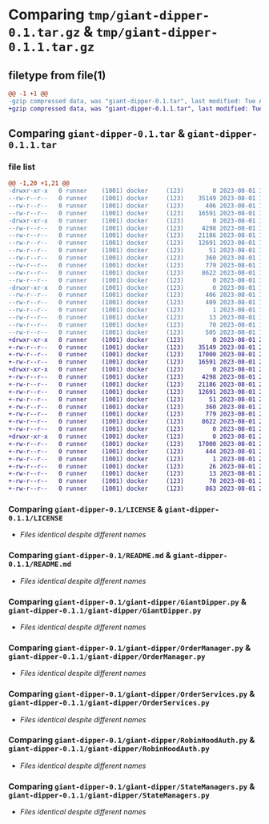 # Comparing `tmp/giant-dipper-0.1.tar.gz` & `tmp/giant-dipper-0.1.1.tar.gz`

## filetype from file(1)

```diff
@@ -1 +1 @@
-gzip compressed data, was "giant-dipper-0.1.tar", last modified: Tue Aug  1 19:54:52 2023, max compression
+gzip compressed data, was "giant-dipper-0.1.1.tar", last modified: Tue Aug  1 20:19:37 2023, max compression
```

## Comparing `giant-dipper-0.1.tar` & `giant-dipper-0.1.1.tar`

### file list

```diff
@@ -1,20 +1,21 @@
-drwxr-xr-x   0 runner    (1001) docker     (123)        0 2023-08-01 19:54:52.215505 giant-dipper-0.1/
--rw-r--r--   0 runner    (1001) docker     (123)    35149 2023-08-01 19:54:42.000000 giant-dipper-0.1/LICENSE
--rw-r--r--   0 runner    (1001) docker     (123)      406 2023-08-01 19:54:52.215505 giant-dipper-0.1/PKG-INFO
--rw-r--r--   0 runner    (1001) docker     (123)    16591 2023-08-01 19:54:42.000000 giant-dipper-0.1/README.md
-drwxr-xr-x   0 runner    (1001) docker     (123)        0 2023-08-01 19:54:52.211505 giant-dipper-0.1/giant-dipper/
--rw-r--r--   0 runner    (1001) docker     (123)     4298 2023-08-01 19:54:42.000000 giant-dipper-0.1/giant-dipper/GiantDipper.py
--rw-r--r--   0 runner    (1001) docker     (123)    21186 2023-08-01 19:54:42.000000 giant-dipper-0.1/giant-dipper/OrderManager.py
--rw-r--r--   0 runner    (1001) docker     (123)    12691 2023-08-01 19:54:42.000000 giant-dipper-0.1/giant-dipper/OrderServices.py
--rw-r--r--   0 runner    (1001) docker     (123)       51 2023-08-01 19:54:42.000000 giant-dipper-0.1/giant-dipper/OrderSides.py
--rw-r--r--   0 runner    (1001) docker     (123)      360 2023-08-01 19:54:42.000000 giant-dipper-0.1/giant-dipper/OrderStatuses.py
--rw-r--r--   0 runner    (1001) docker     (123)      779 2023-08-01 19:54:42.000000 giant-dipper-0.1/giant-dipper/RobinHoodAuth.py
--rw-r--r--   0 runner    (1001) docker     (123)     8622 2023-08-01 19:54:42.000000 giant-dipper-0.1/giant-dipper/StateManagers.py
--rw-r--r--   0 runner    (1001) docker     (123)        0 2023-08-01 19:54:42.000000 giant-dipper-0.1/giant-dipper/__init__.py
-drwxr-xr-x   0 runner    (1001) docker     (123)        0 2023-08-01 19:54:52.215505 giant-dipper-0.1/giant_dipper.egg-info/
--rw-r--r--   0 runner    (1001) docker     (123)      406 2023-08-01 19:54:52.000000 giant-dipper-0.1/giant_dipper.egg-info/PKG-INFO
--rw-r--r--   0 runner    (1001) docker     (123)      409 2023-08-01 19:54:52.000000 giant-dipper-0.1/giant_dipper.egg-info/SOURCES.txt
--rw-r--r--   0 runner    (1001) docker     (123)        1 2023-08-01 19:54:52.000000 giant-dipper-0.1/giant_dipper.egg-info/dependency_links.txt
--rw-r--r--   0 runner    (1001) docker     (123)       13 2023-08-01 19:54:52.000000 giant-dipper-0.1/giant_dipper.egg-info/top_level.txt
--rw-r--r--   0 runner    (1001) docker     (123)       70 2023-08-01 19:54:52.215505 giant-dipper-0.1/setup.cfg
--rw-r--r--   0 runner    (1001) docker     (123)      505 2023-08-01 19:54:42.000000 giant-dipper-0.1/setup.py
+drwxr-xr-x   0 runner    (1001) docker     (123)        0 2023-08-01 20:19:37.686559 giant-dipper-0.1.1/
+-rw-r--r--   0 runner    (1001) docker     (123)    35149 2023-08-01 20:19:27.000000 giant-dipper-0.1.1/LICENSE
+-rw-r--r--   0 runner    (1001) docker     (123)    17000 2023-08-01 20:19:37.686559 giant-dipper-0.1.1/PKG-INFO
+-rw-r--r--   0 runner    (1001) docker     (123)    16591 2023-08-01 20:19:27.000000 giant-dipper-0.1.1/README.md
+drwxr-xr-x   0 runner    (1001) docker     (123)        0 2023-08-01 20:19:37.686559 giant-dipper-0.1.1/giant-dipper/
+-rw-r--r--   0 runner    (1001) docker     (123)     4298 2023-08-01 20:19:27.000000 giant-dipper-0.1.1/giant-dipper/GiantDipper.py
+-rw-r--r--   0 runner    (1001) docker     (123)    21186 2023-08-01 20:19:27.000000 giant-dipper-0.1.1/giant-dipper/OrderManager.py
+-rw-r--r--   0 runner    (1001) docker     (123)    12691 2023-08-01 20:19:27.000000 giant-dipper-0.1.1/giant-dipper/OrderServices.py
+-rw-r--r--   0 runner    (1001) docker     (123)       51 2023-08-01 20:19:27.000000 giant-dipper-0.1.1/giant-dipper/OrderSides.py
+-rw-r--r--   0 runner    (1001) docker     (123)      360 2023-08-01 20:19:27.000000 giant-dipper-0.1.1/giant-dipper/OrderStatuses.py
+-rw-r--r--   0 runner    (1001) docker     (123)      779 2023-08-01 20:19:27.000000 giant-dipper-0.1.1/giant-dipper/RobinHoodAuth.py
+-rw-r--r--   0 runner    (1001) docker     (123)     8622 2023-08-01 20:19:27.000000 giant-dipper-0.1.1/giant-dipper/StateManagers.py
+-rw-r--r--   0 runner    (1001) docker     (123)        0 2023-08-01 20:19:27.000000 giant-dipper-0.1.1/giant-dipper/__init__.py
+drwxr-xr-x   0 runner    (1001) docker     (123)        0 2023-08-01 20:19:37.686559 giant-dipper-0.1.1/giant_dipper.egg-info/
+-rw-r--r--   0 runner    (1001) docker     (123)    17000 2023-08-01 20:19:37.000000 giant-dipper-0.1.1/giant_dipper.egg-info/PKG-INFO
+-rw-r--r--   0 runner    (1001) docker     (123)      444 2023-08-01 20:19:37.000000 giant-dipper-0.1.1/giant_dipper.egg-info/SOURCES.txt
+-rw-r--r--   0 runner    (1001) docker     (123)        1 2023-08-01 20:19:37.000000 giant-dipper-0.1.1/giant_dipper.egg-info/dependency_links.txt
+-rw-r--r--   0 runner    (1001) docker     (123)       26 2023-08-01 20:19:37.000000 giant-dipper-0.1.1/giant_dipper.egg-info/requires.txt
+-rw-r--r--   0 runner    (1001) docker     (123)       13 2023-08-01 20:19:37.000000 giant-dipper-0.1.1/giant_dipper.egg-info/top_level.txt
+-rw-r--r--   0 runner    (1001) docker     (123)       70 2023-08-01 20:19:37.686559 giant-dipper-0.1.1/setup.cfg
+-rw-r--r--   0 runner    (1001) docker     (123)      863 2023-08-01 20:19:27.000000 giant-dipper-0.1.1/setup.py
```

### Comparing `giant-dipper-0.1/LICENSE` & `giant-dipper-0.1.1/LICENSE`

 * *Files identical despite different names*

### Comparing `giant-dipper-0.1/README.md` & `giant-dipper-0.1.1/README.md`

 * *Files identical despite different names*

### Comparing `giant-dipper-0.1/giant-dipper/GiantDipper.py` & `giant-dipper-0.1.1/giant-dipper/GiantDipper.py`

 * *Files identical despite different names*

### Comparing `giant-dipper-0.1/giant-dipper/OrderManager.py` & `giant-dipper-0.1.1/giant-dipper/OrderManager.py`

 * *Files identical despite different names*

### Comparing `giant-dipper-0.1/giant-dipper/OrderServices.py` & `giant-dipper-0.1.1/giant-dipper/OrderServices.py`

 * *Files identical despite different names*

### Comparing `giant-dipper-0.1/giant-dipper/RobinHoodAuth.py` & `giant-dipper-0.1.1/giant-dipper/RobinHoodAuth.py`

 * *Files identical despite different names*

### Comparing `giant-dipper-0.1/giant-dipper/StateManagers.py` & `giant-dipper-0.1.1/giant-dipper/StateManagers.py`

 * *Files identical despite different names*

